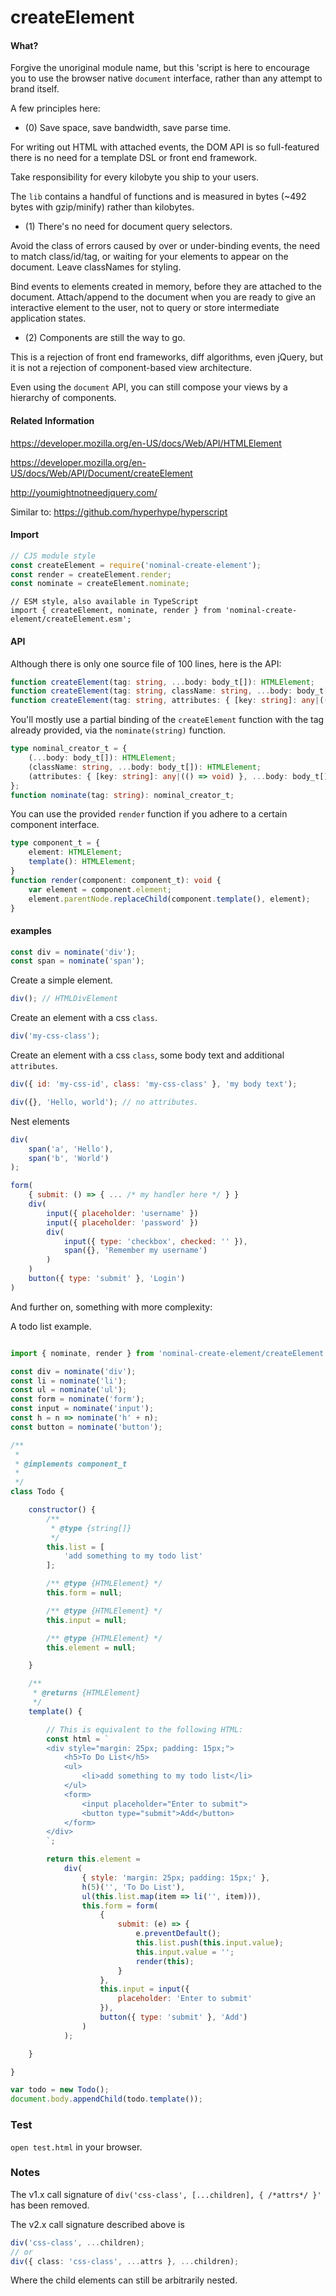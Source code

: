 # createElement

#### What?

Forgive the unoriginal module name, but this 'script is here to encourage you to use the browser native `document` interface,
rather than any attempt to brand itself.

A few principles here:

- (0) Save space, save bandwidth, save parse time.

For writing out HTML with attached events, the DOM API is so full-featured
there is no need for a template DSL or front end framework.

Take responsibility for every kilobyte you ship to your users.

The `lib` contains a handful of functions and is measured in bytes (~492 bytes with gzip/minify) rather than kilobytes.

- (1) There's no need for document query selectors.

Avoid the class of errors caused by over or under-binding events, the need to match class/id/tag, or waiting
for your elements to appear on the document. Leave classNames for styling.

Bind events to elements created in memory, before they are attached to the document. Attach/append to the document
when you are ready to give an interactive element to the user, not to query or store intermediate application states.

- (2) Components are still the way to go.

This is a rejection of front end frameworks, diff algorithms, even jQuery, but it is not a rejection of
component-based view architecture.

Even using the `document` API, you can still compose your views by a hierarchy of components.


#### Related Information

https://developer.mozilla.org/en-US/docs/Web/API/HTMLElement

https://developer.mozilla.org/en-US/docs/Web/API/Document/createElement

http://youmightnotneedjquery.com/

Similar to: https://github.com/hyperhype/hyperscript


#### Import

```js
// CJS module style
const createElement = require('nominal-create-element');
const render = createElement.render;
const nominate = createElement.nominate;
```

```
// ESM style, also available in TypeScript
import { createElement, nominate, render } from 'nominal-create-element/createElement.esm';
```

#### API

Although there is only one source file of 100 lines, here is the API:

```ts
function createElement(tag: string, ...body: body_t[]): HTMLElement;
function createElement(tag: string, className: string, ...body: body_t[]): HTMLElement;
function createElement(tag: string, attributes: { [key: string]: any|(() => void) }, ...body: body_t[]): HTMLElement;
```

You'll mostly use a partial binding of the `createElement` function with the tag already provided, via the
`nominate(string)` function.

```ts
type nominal_creator_t = {
    (...body: body_t[]): HTMLElement;
    (className: string, ...body: body_t[]): HTMLElement;
    (attributes: { [key: string]: any|(() => void) }, ...body: body_t[]): HTMLElement;
};
function nominate(tag: string): nominal_creator_t;
```

You can use the provided `render` function if you adhere to a certain component interface.

```ts
type component_t = {
    element: HTMLElement;
    template(): HTMLElement;
}
function render(component: component_t): void {
    var element = component.element;
    element.parentNode.replaceChild(component.template(), element);
}
```

#### examples

```js
const div = nominate('div');
const span = nominate('span');
```

Create a simple element.

```js
div(); // HTMLDivElement
```

Create an element with a css `class`.

```js
div('my-css-class');
```

Create an element with a css `class`, some body text and additional `attributes`.

```js
div({ id: 'my-css-id', class: 'my-css-class' }, 'my body text');
```

```js
div({}, 'Hello, world'); // no attributes.

```

Nest elements

```js
div(
    span('a', 'Hello'),
    span('b', 'World')
);
```

```js
form(
    { submit: () => { ... /* my handler here */ } }
    div(
        input({ placeholder: 'username' })
        input({ placeholder: 'password' })
        div(
            input({ type: 'checkbox', checked: '' }),
            span({}, 'Remember my username')
        )
    )
    button({ type: 'submit' }, 'Login')
)
```

And further on, something with more complexity:

A todo list example.

```js

import { nominate, render } from 'nominal-create-element/createElement.esm';

const div = nominate('div');
const li = nominate('li');
const ul = nominate('ul');
const form = nominate('form');
const input = nominate('input');
const h = n => nominate('h' + n);
const button = nominate('button');

/**
 *
 * @implements component_t
 *
 */
class Todo {

    constructor() {
        /**
         * @type {string[]}
         */
        this.list = [
            'add something to my todo list'
        ];

        /** @type {HTMLElement} */
        this.form = null;

        /** @type {HTMLElement} */
        this.input = null;

        /** @type {HTMLElement} */
        this.element = null;

    }

    /**
     * @returns {HTMLElement}
     */
    template() {

        // This is equivalent to the following HTML:
        const html = `
        <div style="margin: 25px; padding: 15px;">
            <h5>To Do List</h5>
            <ul>
                <li>add something to my todo list</li>
            </ul>
            <form>
                <input placeholder="Enter to submit">
                <button type="submit">Add</button>
            </form>
        </div>
        `;

        return this.element =
            div(
                { style: 'margin: 25px; padding: 15px;' },
                h(5)('', 'To Do List'),
                ul(this.list.map(item => li('', item))),
                this.form = form(
                    {
                        submit: (e) => {
                            e.preventDefault();
                            this.list.push(this.input.value);
                            this.input.value = '';
                            render(this);
                        }
                    },
                    this.input = input({
                        placeholder: 'Enter to submit'
                    }),
                    button({ type: 'submit' }, 'Add')
                )
            );

    }

}

var todo = new Todo();
document.body.appendChild(todo.template());

```
### Test

`open test.html` in your browser.

### Notes

The v1.x call signature of `div('css-class', [...children], { /*attrs*/ }'` has been removed.

The v2.x call signature described above is

```ts
div('css-class', ...children);
// or
div({ class: 'css-class', ...attrs }, ...children);
```

Where the child elements can still be arbitrarily nested.
